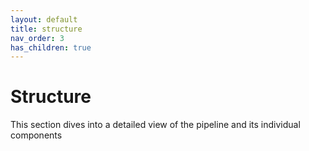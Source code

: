 ```yaml
---
layout: default
title: structure
nav_order: 3
has_children: true
---
```


# Structure

This section dives into a detailed view of the pipeline and its individual components
